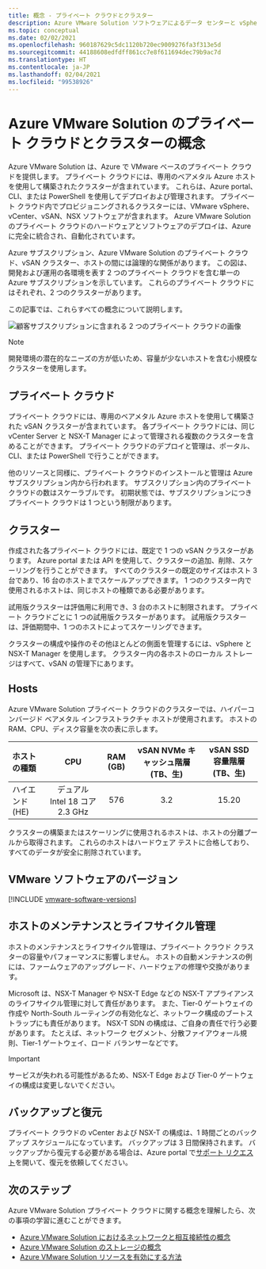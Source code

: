 ```yaml
---
title: 概念 - プライベート クラウドとクラスター
description: Azure VMware Solution ソフトウェアによるデータ センターと vSphere クラスターの主な機能について説明します。
ms.topic: conceptual
ms.date: 02/02/2021
ms.openlocfilehash: 960187629c5dc1120b720ec9009276fa3f313e5d
ms.sourcegitcommit: 44188608edfdff861cc7e8f611694dec79b9ac7d
ms.translationtype: HT
ms.contentlocale: ja-JP
ms.lasthandoff: 02/04/2021
ms.locfileid: "99538926"
---
```

#  <a name="azure-vmware-solution-private-cloud-and-cluster-concepts"></a>Azure VMware Solution のプライベート クラウドとクラスターの概念

Azure VMware Solution は、Azure で VMware ベースのプライベート クラウドを提供します。 プライベート クラウドには、専用のベアメタル Azure ホストを使用して構築されたクラスターが含まれています。 これらは、Azure portal、CLI、または PowerShell を使用してデプロイおよび管理されます。  プライベート クラウド内でプロビジョニングされるクラスターには、VMware vSphere、vCenter、vSAN、NSX ソフトウェアが含まれます。 Azure VMware Solution のプライベート クラウドのハードウェアとソフトウェアのデプロイは、Azure に完全に統合され、自動化されています。

Azure サブスクリプション、Azure VMware Solution のプライベート クラウド、vSAN クラスター、ホストの間には論理的な関係があります。 この図は、開発および運用の各環境を表す 2 つのプライベート クラウドを含む単一の Azure サブスクリプションを示しています。  これらのプライベート クラウドにはそれぞれ、2 つのクラスターがあります。 

この記事では、これらすべての概念について説明します。

![顧客サブスクリプションに含まれる 2 つのプライベート クラウドの画像](./media/hosts-clusters-private-clouds-final.png)

>[!NOTE]
>開発環境の潜在的なニーズの方が低いため、容量が少ないホストを含む小規模なクラスターを使用します。 

## <a name="private-clouds"></a>プライベート クラウド

プライベート クラウドには、専用のベアメタル Azure ホストを使用して構築された vSAN クラスターが含まれています。 各プライベート クラウドには、同じ vCenter Server と NSX-T Manager によって管理される複数のクラスターを含めることができます。 プライベート クラウドのデプロイと管理は、ポータル、CLI、または PowerShell で行うことができます。 

他のリソースと同様に、プライベート クラウドのインストールと管理は Azure サブスクリプション内から行われます。 サブスクリプション内のプライベート クラウドの数はスケーラブルです。 初期状態では、サブスクリプションにつきプライベート クラウドは 1 つという制限があります。

## <a name="clusters"></a>クラスター
作成された各プライベート クラウドには、既定で 1 つの vSAN クラスターがあります。 Azure portal または API を使用して、クラスターの追加、削除、スケーリングを行うことができます。  すべてのクラスターの既定のサイズはホスト 3 台であり、16 台のホストまでスケールアップできます。  1 つのクラスター内で使用されるホストは、同じホストの種類である必要があります。

試用版クラスターは評価用に利用でき、3 台のホストに制限されます。 プライベート クラウドごとに 1 つの試用版クラスターがあります。 試用版クラスターは、評価期間中、1 つのホストによってスケーリングできます。

クラスターの構成や操作のその他ほとんどの側面を管理するには、vSphere と NSX-T Manager を使用します。 クラスター内の各ホストのローカル ストレージはすべて、vSAN の管理下にあります。

## <a name="hosts"></a>Hosts

Azure VMware Solution プライベート クラウドのクラスターでは、ハイパーコンバージド ベアメタル インフラストラクチャ ホストが使用されます。 ホストの RAM、CPU、ディスク容量を次の表に示します。 

| ホストの種類              |             CPU             |   RAM (GB)   |  vSAN NVMe キャッシュ階層 (TB、生)  |  vSAN SSD 容量階層 (TB、生)  |
| :---                   |            :---:            |    :---:     |               :---:              |                :---:               |
| ハイエンド (HE)          |  デュアル Intel 18 コア 2.3 GHz  |     576      |                3.2               |                15.20               |

クラスターの構築またはスケーリングに使用されるホストは、ホストの分離プールから取得されます。 これらのホストはハードウェア テストに合格しており、すべてのデータが安全に削除されています。 

## <a name="vmware-software-versions"></a>VMware ソフトウェアのバージョン

[!INCLUDE [vmware-software-versions](includes/vmware-software-versions.md)]


## <a name="host-maintenance-and-lifecycle-management"></a>ホストのメンテナンスとライフサイクル管理

ホストのメンテナンスとライフサイクル管理は、プライベート クラウド クラスターの容量やパフォーマンスに影響しません。  ホストの自動メンテナンスの例には、ファームウェアのアップグレード、ハードウェアの修理や交換があります。

Microsoft は、NSX-T Manager や NSX-T Edge などの NSX-T アプライアンスのライフサイクル管理に対して責任があります。 また、Tier-0 ゲートウェイの作成や North-South ルーティングの有効化など、ネットワーク構成のブートストラップにも責任があります。 NSX-T SDN の構成は、ご自身の責任で行う必要があります。 たとえば、ネットワーク セグメント、分散ファイアウォール規則、Tier-1 ゲートウェイ、ロード バランサーなどです。

> [!IMPORTANT]
> サービスが失われる可能性があるため、NSX-T Edge および Tier-0 ゲートウェイの構成は変更しないでください。

## <a name="backup-and-restoration"></a>バックアップと復元

プライベート クラウドの vCenter および NSX-T の構成は、1 時間ごとのバックアップ スケジュールになっています。  バックアップは 3 日間保持されます。 バックアップから復元する必要がある場合は、Azure portal で[サポート リクエスト](https://rc.portal.azure.com/#create/Microsoft.Support)を開いて、復元を依頼してください。

## <a name="next-steps"></a>次のステップ

Azure VMware Solution プライベート クラウドに関する概念を理解したら、次の事項の学習に進むことができます。 

- [Azure VMware Solution におけるネットワークと相互接続性の概念](concepts-networking.md)
- [Azure VMware Solution のストレージの概念](concepts-storage.md)
- [Azure VMware Solution リソースを有効にする方法](enable-azure-vmware-solution.md)

<!-- LINKS - internal -->

<!-- LINKS - external-->
[VCSA versions]: https://kb.vmware.com/s/article/2143838
[ESXi versions]: https://kb.vmware.com/s/article/2143832
[vSAN versions]: https://kb.vmware.com/s/article/2150753


